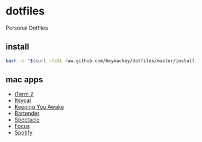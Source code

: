 # dotfiles

Personal Dotfiles

## install

```sh
bash -c "$(curl -fsSL raw.github.com/heymackey/dotfiles/master/install)"
```

## mac apps

- [iTerm 2](https://www.iterm2.com/)
- [Itsycal](https://www.mowglii.com/itsycal/)
- [Keeping You Awake](https://github.com/newmarcel/KeepingYouAwake)
- [Bartender](https://www.macbartender.com/)
- [Spectacle](https://www.spectacleapp.com/)
- [Focus](https://heyfocus.com/)
- [Spotify](https://www.spotify.com/us/download/mac/)
